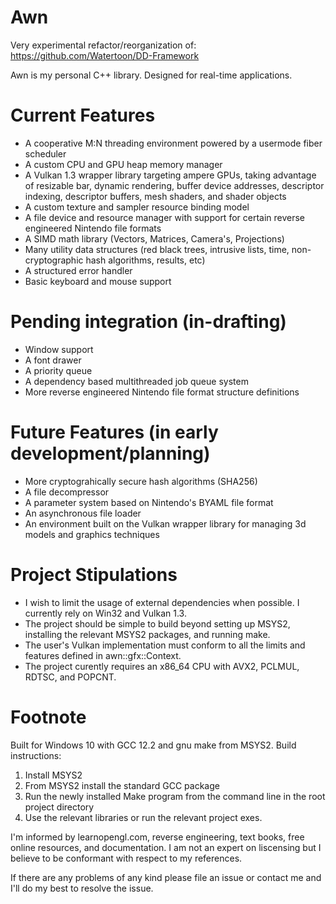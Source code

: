 # Awn
Very experimental refactor/reorganization of: https://github.com/Watertoon/DD-Framework

Awn is my personal C++ library. Designed for real-time applications.

# Current Features
* A cooperative M:N threading environment powered by a usermode fiber scheduler
* A custom CPU and GPU heap memory manager
* A Vulkan 1.3 wrapper library targeting ampere GPUs, taking advantage of resizable bar, dynamic rendering, buffer device addresses, descriptor indexing, descriptor buffers, mesh shaders, and shader objects
* A custom texture and sampler resource binding model
* A file device and resource manager with support for certain reverse engineered Nintendo file formats
* A SIMD math library (Vectors, Matrices, Camera's, Projections)
* Many utility data structures (red black trees, intrusive lists, time, non-cryptographic hash algorithms, results, etc)
* A structured error handler
* Basic keyboard and mouse support

# Pending integration (in-drafting)
* Window support
* A font drawer
* A priority queue
* A dependency based multithreaded job queue system
* More reverse engineered Nintendo file format structure definitions

# Future Features (in early development/planning)
* More cryptograhically secure hash algorithms (SHA256)
* A file decompressor
* A parameter system based on Nintendo's BYAML file format
* An asynchronous file loader
* An environment built on the Vulkan wrapper library for managing 3d models and graphics techniques

# Project Stipulations
* I wish to limit the usage of external dependencies when possible. I currently rely on Win32 and Vulkan 1.3.
* The project should be simple to build beyond setting up MSYS2, installing the relevant MSYS2 packages, and running make.
* The user's Vulkan implementation must conform to all the limits and features defined in awn::gfx::Context.
* The project curently requires an x86_64 CPU with AVX2, PCLMUL, RDTSC, and POPCNT.

# Footnote
Built for Windows 10 with GCC 12.2 and gnu make from MSYS2. 
Build instructions:
1. Install MSYS2 
2. From MSYS2 install the standard GCC package
3. Run the newly installed Make program from the command line in the root project directory
4. Use the relevant libraries or run the relevant project exes.

I'm informed by learnopengl.com, reverse engineering, text books, free online resources, and documentation. I am not an expert on liscensing but I believe to be conformant with respect to my references.

If there are any problems of any kind please file an issue or contact me and I'll do my best to resolve the issue.